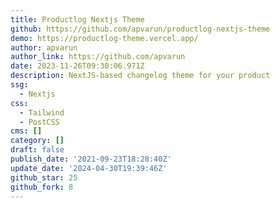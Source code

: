 ```yaml
---
title: Productlog Nextjs Theme
github: https://github.com/apvarun/productlog-nextjs-theme
demo: https://productlog-theme.vercel.app/
author: apvarun
author_link: https://github.com/apvarun
date: 2023-11-26T09:30:06.971Z
description: NextJS-based changelog theme for your product
ssg:
  - Nextjs
css:
  - Tailwind
  - PostCSS
cms: []
category: []
draft: false
publish_date: '2021-09-23T18:28:40Z'
update_date: '2024-04-30T19:39:46Z'
github_star: 25
github_fork: 8
---
```


